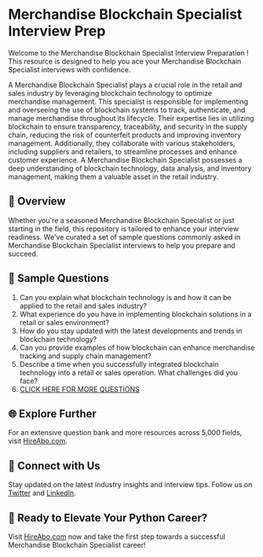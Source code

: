 # Merchandise Blockchain Specialist Interview Prep

Welcome to the Merchandise Blockchain Specialist Interview Preparation ! This resource is designed to help you ace your Merchandise Blockchain Specialist interviews with confidence.

A Merchandise Blockchain Specialist plays a crucial role in the retail and sales industry by leveraging blockchain technology to optimize merchandise management. This specialist is responsible for implementing and overseeing the use of blockchain systems to track, authenticate, and manage merchandise throughout its lifecycle. Their expertise lies in utilizing blockchain to ensure transparency, traceability, and security in the supply chain, reducing the risk of counterfeit products and improving inventory management. Additionally, they collaborate with various stakeholders, including suppliers and retailers, to streamline processes and enhance customer experience. A Merchandise Blockchain Specialist possesses a deep understanding of blockchain technology, data analysis, and inventory management, making them a valuable asset in the retail industry.

## 🚀 Overview

Whether you're a seasoned Merchandise Blockchain Specialist or just starting in the field, this repository is tailored to enhance your interview readiness. We've curated a set of sample questions commonly asked in Merchandise Blockchain Specialist interviews to help you prepare and succeed.

## 📝 Sample Questions

1. Can you explain what blockchain technology is and how it can be applied to the retail and sales industry?
2. What experience do you have in implementing blockchain solutions in a retail or sales environment?
3. How do you stay updated with the latest developments and trends in blockchain technology?
4. Can you provide examples of how blockchain can enhance merchandise tracking and supply chain management?
5. Describe a time when you successfully integrated blockchain technology into a retail or sales operation. What challenges did you face?
6. [CLICK HERE FOR MORE QUESTIONS](https://hireabo.com/job/22_3_44/Merchandise%20Blockchain%20Specialist)

## 🌐 Explore Further

For an extensive question bank and more resources across 5,000 fields, visit [HireAbo.com](https://www.hireabo.com).

## 📱 Connect with Us

Stay updated on the latest industry insights and interview tips. Follow us on [Twitter](https://twitter.com/hireabo) and [LinkedIn](https://www.linkedin.com/in/hire-abo-3609972a8/).

## 🚀 Ready to Elevate Your Python Career?

Visit [HireAbo.com](https://www.hireabo.com) now and take the first step towards a successful Merchandise Blockchain Specialist career!